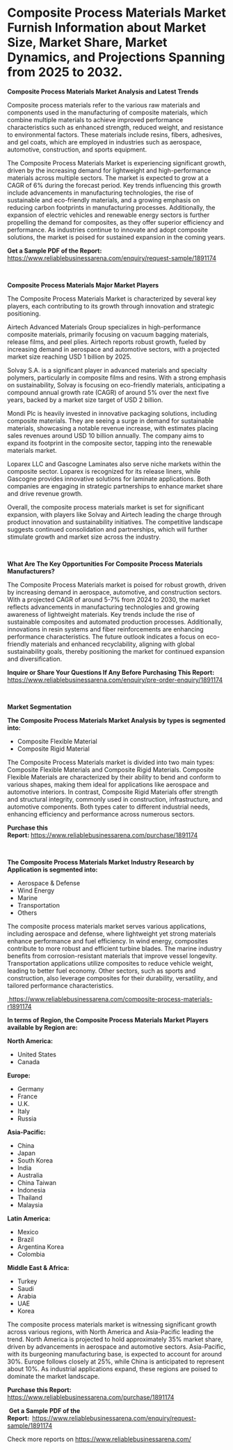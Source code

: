 <p><h1>Composite Process Materials Market Furnish Information about Market Size, Market Share, Market Dynamics, and Projections Spanning from 2025 to 2032.</h1></p><p><strong>Composite Process Materials Market Analysis and Latest Trends</strong></p>
<p><p>Composite process materials refer to the various raw materials and components used in the manufacturing of composite materials, which combine multiple materials to achieve improved performance characteristics such as enhanced strength, reduced weight, and resistance to environmental factors. These materials include resins, fibers, adhesives, and gel coats, which are employed in industries such as aerospace, automotive, construction, and sports equipment.</p><p>The Composite Process Materials Market is experiencing significant growth, driven by the increasing demand for lightweight and high-performance materials across multiple sectors. The market is expected to grow at a CAGR of 6% during the forecast period. Key trends influencing this growth include advancements in manufacturing technologies, the rise of sustainable and eco-friendly materials, and a growing emphasis on reducing carbon footprints in manufacturing processes. Additionally, the expansion of electric vehicles and renewable energy sectors is further propelling the demand for composites, as they offer superior efficiency and performance. As industries continue to innovate and adopt composite solutions, the market is poised for sustained expansion in the coming years.</p></p>
<p><strong>Get a Sample PDF of the Report:&nbsp;</strong> <a href="https://www.reliablebusinessarena.com/enquiry/request-sample/1891174?utm_campaign=3211&utm_medium=2&utm_source=Github&utm_content=ia&utm_term=28032025&utm_id=composite-process-materials">https://www.reliablebusinessarena.com/enquiry/request-sample/1891174</a></p>
<p>&nbsp;</p>
<p><strong>Composite Process Materials Major Market Players</strong></p>
<p><p>The Composite Process Materials Market is characterized by several key players, each contributing to its growth through innovation and strategic positioning. </p><p>Airtech Advanced Materials Group specializes in high-performance composite materials, primarily focusing on vacuum bagging materials, release films, and peel plies. Airtech reports robust growth, fueled by increasing demand in aerospace and automotive sectors, with a projected market size reaching USD 1 billion by 2025.</p><p>Solvay S.A. is a significant player in advanced materials and specialty polymers, particularly in composite films and resins. With a strong emphasis on sustainability, Solvay is focusing on eco-friendly materials, anticipating a compound annual growth rate (CAGR) of around 5% over the next five years, backed by a market size target of USD 2 billion.</p><p>Mondi Plc is heavily invested in innovative packaging solutions, including composite materials. They are seeing a surge in demand for sustainable materials, showcasing a notable revenue increase, with estimates placing sales revenues around USD 10 billion annually. The company aims to expand its footprint in the composite sector, tapping into the renewable materials market.</p><p>Loparex LLC and Gascogne Laminates also serve niche markets within the composite sector. Loparex is recognized for its release liners, while Gascogne provides innovative solutions for laminate applications. Both companies are engaging in strategic partnerships to enhance market share and drive revenue growth.</p><p>Overall, the composite process materials market is set for significant expansion, with players like Solvay and Airtech leading the charge through product innovation and sustainability initiatives. The competitive landscape suggests continued consolidation and partnerships, which will further stimulate growth and market size across the industry.</p></p>
<p>&nbsp;</p>
<p><strong>What Are The Key Opportunities For Composite Process Materials Manufacturers?</strong></p>
<p><p>The Composite Process Materials market is poised for robust growth, driven by increasing demand in aerospace, automotive, and construction sectors. With a projected CAGR of around 5-7% from 2024 to 2030, the market reflects advancements in manufacturing technologies and growing awareness of lightweight materials. Key trends include the rise of sustainable composites and automated production processes. Additionally, innovations in resin systems and fiber reinforcements are enhancing performance characteristics. The future outlook indicates a focus on eco-friendly materials and enhanced recyclability, aligning with global sustainability goals, thereby positioning the market for continued expansion and diversification.</p></p>
<p><strong>Inquire or Share Your Questions If Any Before Purchasing This Report:</strong> <a href="https://www.reliablebusinessarena.com/enquiry/pre-order-enquiry/1891174?utm_campaign=3211&utm_medium=2&utm_source=Github&utm_content=ia&utm_term=28032025&utm_id=composite-process-materials">https://www.reliablebusinessarena.com/enquiry/pre-order-enquiry/1891174</a></p>
<p>&nbsp;</p>
<p><strong>Market Segmentation</strong></p>
<p><strong>The Composite Process Materials Market Analysis by types is segmented into:</strong></p>
<p><ul><li>Composite Flexible Material</li><li>Composite Rigid Material</li></ul></p>
<p><p>The Composite Process Materials market is divided into two main types: Composite Flexible Materials and Composite Rigid Materials. Composite Flexible Materials are characterized by their ability to bend and conform to various shapes, making them ideal for applications like aerospace and automotive interiors. In contrast, Composite Rigid Materials offer strength and structural integrity, commonly used in construction, infrastructure, and automotive components. Both types cater to different industrial needs, enhancing efficiency and performance across numerous sectors.</p></p>
<p><strong>Purchase this Report:&nbsp;</strong><a href="https://www.reliablebusinessarena.com/purchase/1891174?utm_campaign=3211&utm_medium=2&utm_source=Github&utm_content=ia&utm_term=28032025&utm_id=composite-process-materials">https://www.reliablebusinessarena.com/purchase/1891174</a></p>
<p>&nbsp;</p>
<p><strong>The Composite Process Materials Market Industry Research by Application is segmented into:</strong></p>
<p><ul><li>Aerospace & Defense</li><li>Wind Energy</li><li>Marine</li><li>Transportation</li><li>Others</li></ul></p>
<p><p>The composite process materials market serves various applications, including aerospace and defense, where lightweight yet strong materials enhance performance and fuel efficiency. In wind energy, composites contribute to more robust and efficient turbine blades. The marine industry benefits from corrosion-resistant materials that improve vessel longevity. Transportation applications utilize composites to reduce vehicle weight, leading to better fuel economy. Other sectors, such as sports and construction, also leverage composites for their durability, versatility, and tailored performance characteristics.</p></p>
<p><a href="https://www.reliablebusinessarena.com/composite-process-materials-r1891174?utm_campaign=3211&utm_medium=2&utm_source=Github&utm_content=ia&utm_term=28032025&utm_id=composite-process-materials">&nbsp;https://www.reliablebusinessarena.com/composite-process-materials-r1891174</a></p>
<p><strong>In terms of Region, the Composite Process Materials Market Players available by Region are:</strong></p>
<p>
    <p> <strong> North America: </strong>
        <ul>
            <li>United States</li>
            <li>Canada</li>
        </ul>
        </p> 
    <p> <strong> Europe: </strong>
        <ul>
            <li>Germany</li>
            <li>France</li>
            <li>U.K.</li>
            <li>Italy</li>
            <li>Russia</li>
        </ul>
        </p> 
    <p> <strong> Asia-Pacific: </strong>
        <ul>
            <li>China</li>
            <li>Japan</li>
            <li>South Korea</li>
            <li>India</li>
            <li>Australia</li>
            <li>China Taiwan</li>
            <li>Indonesia</li>
            <li>Thailand</li>
            <li>Malaysia</li>
        </ul>
        </p> 
    <p> <strong> Latin America: </strong>
        <ul>
            <li>Mexico</li>
            <li>Brazil</li>
            <li>Argentina Korea</li>
            <li>Colombia</li>
        </ul>
        </p> 
    <p> <strong> Middle East & Africa: </strong>
        <ul>
            <li>Turkey</li>
            <li>Saudi</li>
            <li>Arabia</li>
            <li>UAE</li>
            <li>Korea</li>
        </ul>
    </p>
    </p>
<p><p>The composite process materials market is witnessing significant growth across various regions, with North America and Asia-Pacific leading the trend. North America is projected to hold approximately 35% market share, driven by advancements in aerospace and automotive sectors. Asia-Pacific, with its burgeoning manufacturing base, is expected to account for around 30%. Europe follows closely at 25%, while China is anticipated to represent about 10%. As industrial applications expand, these regions are poised to dominate the market landscape.</p></p>
<p><strong>Purchase this Report: </strong><a href="https://www.reliablebusinessarena.com/purchase/1891174?utm_campaign=3211&utm_medium=2&utm_source=Github&utm_content=ia&utm_term=28032025&utm_id=composite-process-materials">https://www.reliablebusinessarena.com/purchase/1891174</a></p>
<p>&nbsp;<strong>Get a Sample PDF of the Report:&nbsp;&nbsp;</strong><a href="https://www.reliablebusinessarena.com/enquiry/request-sample/1891174?utm_campaign=3211&utm_medium=2&utm_source=Github&utm_content=ia&utm_term=28032025&utm_id=composite-process-materials">https://www.reliablebusinessarena.com/enquiry/request-sample/1891174</a></p>
<p><strong></strong></p>
<p>Check more reports on <a href="https://www.reliablebusinessarena.com/?utm_campaign=3211&utm_medium=2&utm_source=Github&utm_content=ia&utm_term=28032025&utm_id=composite-process-materials">https://www.reliablebusinessarena.com/</a></p>